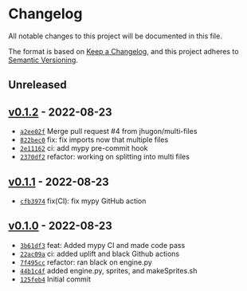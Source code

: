 # Changelog

All notable changes to this project will be documented in this file.

The format is based on [Keep a Changelog](https://keepachangelog.com/en/1.0.0/), and this project adheres to [Semantic Versioning](https://semver.org/spec/v2.0.0.html).

## Unreleased

## [v0.1.2](https://github.com/jhugon/orbitalGame/releases/tag/v0.1.2) - 2022-08-23

- [`a2ee02f`](https://github.com/jhugon/orbitalGame/commit/a2ee02f289e6e1fba8e7173ba7bf3b4b998dbb36) Merge pull request #4 from jhugon/multi-files
- [`822bec0`](https://github.com/jhugon/orbitalGame/commit/822bec0f4091bc5aa7541e71cab32f70f7923467) fix: fix imports now that multiple files
- [`2e11162`](https://github.com/jhugon/orbitalGame/commit/2e1116298f0a60cb39ade7aeb9b59c86f4c9c2ad) ci: add mypy pre-commit hook
- [`2370df2`](https://github.com/jhugon/orbitalGame/commit/2370df28a4e00f8565971dd3c1fac0452bbfb275) refactor: working on splitting into multi files

## [v0.1.1](https://github.com/jhugon/orbitalGame/releases/tag/v0.1.1) - 2022-08-23

- [`cfb3974`](https://github.com/jhugon/orbitalGame/commit/cfb39746622c620a92d7622f597173593800b7ce) fix(CI): fix mypy GitHub action

## [v0.1.0](https://github.com/jhugon/orbitalGame/releases/tag/v0.1.0) - 2022-08-23

- [`3b61df3`](https://github.com/jhugon/orbitalGame/commit/3b61df370e4186ad88e910b6d26416a262ad7b6f) feat: Added mypy CI and made code pass
- [`22ac09a`](https://github.com/jhugon/orbitalGame/commit/22ac09aa3aaf44ccad39cf3742c84bd9bf53a94f) ci: added uplift and black Github actions
- [`7f495cc`](https://github.com/jhugon/orbitalGame/commit/7f495ccf58238aec5cf955dbed685b0abf01b89c) refactor: ran black on engine.py
- [`44b1c4f`](https://github.com/jhugon/orbitalGame/commit/44b1c4fb1d3d8cb7a9ac760c1a38a324f382e5b4) added engine.py, sprites, and makeSprites.sh
- [`125feb4`](https://github.com/jhugon/orbitalGame/commit/125feb4788e07743c728892d2527526d32176624) Initial commit
